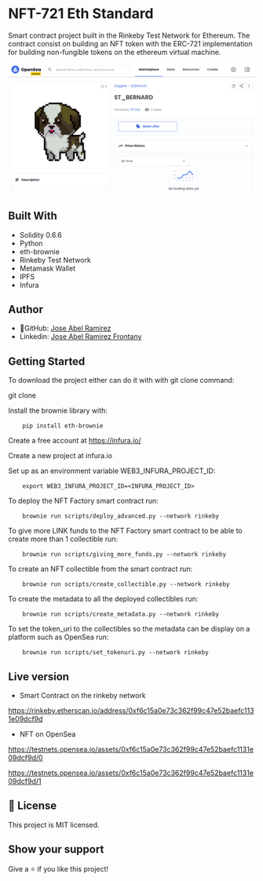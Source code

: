 # NFT-721 Eth Standard
Smart contract project built in the Rinkeby Test Network for Ethereum. The contract consist on building an NFT token with the ERC-721 implementation for building non-fungible tokens on the ethereum virtual machine.

![screenshot](./app_screenshot.png)

## Built With
- Solidity 0.6.6
- Python
- eth-brownie
- Rinkeby Test Network
- Metamask Wallet
- IPFS
- Infura

## Author

- 👤GitHub: [Jose Abel Ramirez](https://github.com/jose-Abel)
- Linkedin: [Jose Abel Ramirez Frontany](https://www.linkedin.com/in/jose-abel-ramirez-frontany-7674a842/)

## Getting Started

To download the project either can do it with with git clone command:

git clone 

Install the brownie library with:

```
    pip install eth-brownie
```

Create a free account at https://infura.io/


Create a new project at infura.io


Set up as an environment variable WEB3_INFURA_PROJECT_ID:

```
    export WEB3_INFURA_PROJECT_ID=<INFURA_PROJECT_ID>
```

To deploy the NFT Factory smart contract run:

```
    brownie run scripts/deploy_advanced.py --network rinkeby
```

To give more LINK funds to the NFT Factory smart contract to be able to create more than 1 collectible run:

```
    brownie run scripts/giving_more_funds.py --network rinkeby
```

To create an NFT collectible from the smart contract run:

```
    brownie run scripts/create_collectible.py --network rinkeby
```

To create the metadata to all the deployed collectibles run:

```
    brownie run scripts/create_metadata.py --network rinkeby
```

To set the token_uri to the collectibles so the metadata can be display on a platform such as OpenSea run:

```
    brownie run scripts/set_tokenuri.py --network rinkeby
```

## Live version

- Smart Contract on the rinkeby network

https://rinkeby.etherscan.io/address/0xf6c15a0e73c362f99c47e52baefc1131e09dcf9d

- NFT on OpenSea

https://testnets.opensea.io/assets/0xf6c15a0e73c362f99c47e52baefc1131e09dcf9d/0

https://testnets.opensea.io/assets/0xf6c15a0e73c362f99c47e52baefc1131e09dcf9d/1


## 📝 License

This project is MIT licensed.

## Show your support

Give a ⭐️ if you like this project!
